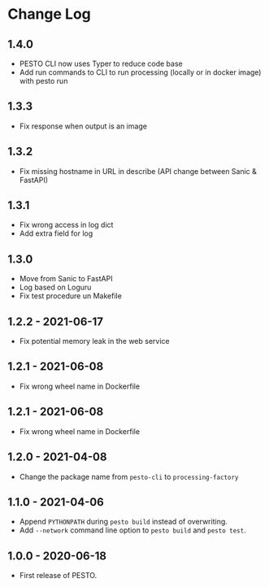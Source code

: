 
# Change Log

## 1.4.0
- PESTO CLI now uses Typer to reduce code base
- Add run commands to CLI to run processing (locally or in docker image) with pesto run

## 1.3.3
- Fix response when output is an image

## 1.3.2
- Fix missing hostname in URL in describe (API change between Sanic & FastAPI)

## 1.3.1
- Fix wrong access in log dict
- Add extra field for log

## 1.3.0
- Move from Sanic to FastAPI
- Log based on Loguru
- Fix test procedure un Makefile

## 1.2.2 - 2021-06-17
- Fix potential memory leak in the web service

## 1.2.1 - 2021-06-08
- Fix wrong wheel name in Dockerfile

## 1.2.1 - 2021-06-08
- Fix wrong wheel name in Dockerfile

## 1.2.0 - 2021-04-08
- Change the package name from `pesto-cli` to `processing-factory`

## 1.1.0 - 2021-04-06
- Append `PYTHONPATH` during `pesto build` instead of overwriting.
- Add `--network` command line option to `pesto build` and `pesto test`.

## 1.0.0 - 2020-06-18
- First release of PESTO.
